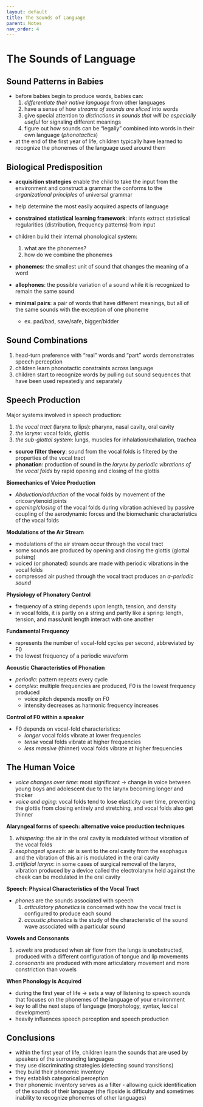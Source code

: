 ```yaml
---
layout: default
title: The Sounds of Language
parent: Notes
nav_order: 4
---
```

# The Sounds of Language

## Sound Patterns in Babies
- before babies begin to produce words, babies can:
	1. *differentiate their native language* from other languages
	2. have a sense of how *streams of sounds are sliced* into words
	3. give special attention to *distinctions in sounds that will be especially useful* for signaling different meanings
	4. figure out how sounds can be “legally” combined into words in their own language (*phonotactics*)
- at the end of the first year of life, children typically have learned to recognize the phonemes of the language used around them

## Biological Predisposition
- **acquisition strategies** enable the child to take the input from the environment and construct a grammar the conforms to the *organizational principles* of universal grammar
- help determine the most easily acquired aspects of language
- **constrained statistical learning framework**: infants extract statistical regularities (distribution, frequency patterns) from input
- children build their internal phonological system:
	1. what are the phonemes?
	2. how do we combine the phonemes

- **phonemes**: the smallest unit of sound that changes the meaning of a word
- **allophones**: the possible variation of a sound while it is recognized to remain the same sound

- **minimal pairs**: a pair of words that have different meanings, but all of the same sounds with the exception of one phoneme
	- ex. pad/bad, save/safe, bigger/bidder

## Sound Combinations
1. head-turn preference with “real” words and “part” words demonstrates speech perception
2. children learn phonotactic constraints across language
3. children start to recognize words by pulling out sound sequences that have been used repeatedly and separately

## Speech Production
Major systems involved in speech production:
1. *the vocal tract* (larynx to lips): pharynx, nasal cavity, oral cavity
2. *the larynx*: vocal folds, glottis
3. *the sub-glottal system*: lungs, muscles for inhalation/exhalation, trachea

- **source filter theory**: sound from the vocal folds is filtered by the properties of the vocal tract
- **phonation**: production of sound in the *larynx by periodic vibrations of the vocal folds* by rapid opening and closing of the glottis

**Biomechanics of Voice Production**
- *Abduction/adduction* of the vocal folds by movement of the cricoarytenoid joints
- *opening/closing* of the vocal folds during vibration achieved by passive coupling of the aerodynamic forces and the biomechanic characteristics of the vocal folds

**Modulations of the Air Stream**
- modulations of the air stream occur through the vocal tract
- some sounds are produced by opening and closing the glottis (glottal pulsing)
- voiced (or phonated) sounds are made with periodic vibrations in the vocal folds
- compressed air pushed through the vocal tract produces an *a-periodic sound*

**Physiology of Phonatory Control**
- frequency of a string depends upon length, tension, and density
- in vocal folds, it is partly on a string and partly like a spring: length, tension, and mass/unit length interact with one another

**Fundamental Frequency**
- represents the number of vocal-fold cycles per second, abbreviated by F0
- the lowest frequency of a periodic waveform

**Acoustic Characteristics of Phonation**
- *periodic*: pattern repeats every cycle
- *complex*: multiple frequencies are produced, F0 is the lowest frequency produced
	- voice pitch depends mostly on F0
	- intensity decreases as harmonic frequency increases

**Control of F0 within a speaker**
- F0 depends on vocal-fold characteristics:
	- *longer* vocal folds vibrate at lower frequencies
	- *tense* vocal folds vibrate at higher frequencies
	- *less massive* (thinner) vocal folds vibrate at higher frequencies

## The Human Voice
- *voice changes over time*: most significant → change in voice between young boys and adolescent due to the larynx becoming longer and thicker
- *voice and aging*: vocal folds tend to lose elasticity over time, preventing the glottis from closing entirely and stretching, and vocal folds also get thinner

**Alaryngeal forms of speech: alternative voice production techniques**
1. *whispering*: the air in the oral cavity is modulated without vibration of the vocal folds
2. *esophageal speech*: air is sent to the oral cavity from the esophagus and the vibration of this air is modulated in the oral cavity
3. *artificial larynx*: in some cases of surgical removal of the larynx, vibration produced by a device called the electrolarynx held against the cheek can be modulated in the oral cavity

**Speech: Physical Characteristics of the Vocal Tract**
- *phones* are the sounds associated with speech
	1. *articulatory phonetics* is concerned with how the vocal tract is configured to produce each sound
	2. *acoustic phonetics* is the study of the characteristic of the sound wave associated with a particular sound

**Vowels and Consonants**
1. *vowels* are produced when air flow from the lungs is unobstructed, produced with a different configuration of tongue and lip movements
2. *consonants* are produced with more articulatory movement and more constriction than vowels

**When Phonology is Acquired**
- during the first year of life → sets a way of listening to speech sounds that focuses on the phonemes of the language of your environment
- key to all the next steps of language (morphology, syntax, lexical development)
- heavily influences speech perception and speech production

## Conclusions
- within the first year of life, children learn the sounds that are used by speakers of the surrounding languages
- they use discriminating strategies (detecting sound transitions)
- they build their phonemic inventory
- they establish categorical perception
- their phonemic inventory serves as a filter - allowing quick identification of the sounds of their language (the flipside is difficulty and sometimes inability to recognize phonemes of other languages)